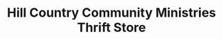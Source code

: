 ---
title: "Hill Country Community Ministries Thrift Store"
url: /leander/hill-country-community-ministries-thrift-store/
shop: Gebrauchtwaren
---
